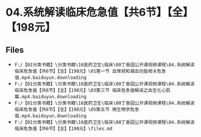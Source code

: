 # 04.系统解读临床危急值【共6节】【全】【198元】

## Files

- `F:/【01分类书籍】\分类书籍\16医药卫生\临床\00丁香园公开课视频课程\04.系统解读临床危急值【共6节】【全】【198元】\01第一节 血常规和凝血功能相关危急值.mp4.baiduyun.downloading`
- `F:/【01分类书籍】\分类书籍\16医药卫生\临床\00丁香园公开课视频课程\04.系统解读临床危急值【共6节】【全】【198元】\03第三节 临床危急值解读之血生化心肌篇.mp4.baiduyun.downloading`
- `F:/【01分类书籍】\分类书籍\16医药卫生\临床\00丁香园公开课视频课程\04.系统解读临床危急值【共6节】【全】【198元】\05第五节 微生物学危急值.mp4.baiduyun.downloading`
- `F:/【01分类书籍】\分类书籍\16医药卫生\临床\00丁香园公开课视频课程\04.系统解读临床危急值【共6节】【全】【198元】\files.md`
